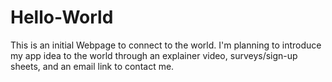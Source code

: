 # Hello-World
This is an initial Webpage to connect to the world.  I'm planning to introduce my app idea to the world through an explainer video, surveys/sign-up sheets, and an email link to contact me.
